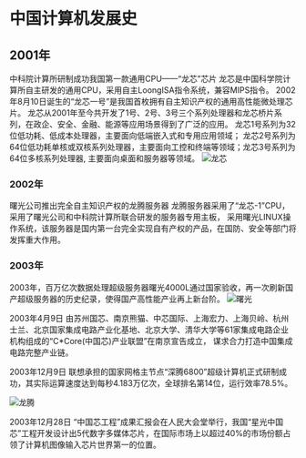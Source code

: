 # 中国计算机发展史
## 2001年
中科院计算所研制成功我国第一款通用CPU——“龙芯”芯片
龙芯是中国科学院计算所自主研发的通用CPU，采用自主LoongISA指令系统，兼容MIPS指令。
2002年8月10日诞生的“龙芯一号”是我国首枚拥有自主知识产权的通用高性能微处理芯片。
龙芯从2001年至今共开发了1号、2号、3号三个系列处理器和龙芯桥片系列，在政企、安全、金融、能源等应用场景得到了广泛的应用。 
龙芯1号系列为32位低功耗、低成本处理器，主要面向低端嵌入式和专用应用领域；
龙芯2号系列为64位低功耗单核或双核系列处理器，主要面向工控和终端等领域；龙芯3号系列为64位多核系列处理器, 主要面向桌面和服务器等领域。
![龙芯](https://timgsa.baidu.com/timg?image&quality=80&size=b9999_10000&sec=1606026451933&di=435547ec0df5a90d3ce44aab6320d1dd&imgtype=0&src=http%3A%2F%2Fpic163.nipic.com%2Ffile%2F20180501%2F9354332_213802658036_2.jpg "龙芯")

### 2002年
曙光公司推出完全自主知识产权的龙腾服务器
龙腾服务器采用了“龙芯-1”CPU，采用了曙光公司和中科院计算所联合研发的服务器专用主板，
采用曙光LINUX操作系统，该服务器是国内第一台完全实现自有产权的产品，在国防、安全等部门将发挥重大作用。

### 2003年

2003年，百万亿次数据处理超级服务器曙光4000L通过国家验收，再一次刷新国产超级服务器的历史纪录，使得国产高性能产业再上新台阶。
![曙光](https://ss0.bdstatic.com/70cFuHSh_Q1YnxGkpoWK1HF6hhy/it/u=2748318435,3297053375&fm=26&gp=0.jpg "曙光")

2003年4月9日 
由苏州国芯、南京熊猫、中芯国际、上海宏力、上海贝岭、杭州士兰、北京国家集成电路产业化基地、北京大学、清华大学等61家集成电路企业机构组成的“C*Core(中国芯)产业联盟”在南京宣告成立，
谋求合力打造中国集成电路完整产业链。

2003年12月9日 联想承担的国家网格主节点“深腾6800”超级计算机正式研制成功，其实际运算速度达到每秒4.183万亿次，全球排名第14位，运行效率78.5%。

![龙腾](https://ss1.bdstatic.com/70cFuXSh_Q1YnxGkpoWK1HF6hhy/it/u=3838030958,2728640971&fm=26&gp=0.jpg "龙腾")

2003年12月28日 “中国芯工程”成果汇报会在人民大会堂举行，我国“星光中国芯”工程开发设计出5代数字多媒体芯片，在国际市场上以超过40%的市场份额占领了计算机图像输入芯片世界第一的位置。




